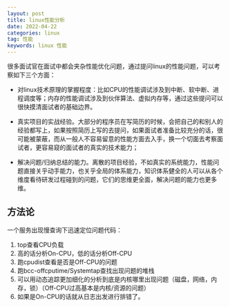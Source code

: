 ```yaml
---
layout: post
title: linux性能分析
date: 2022-04-22
categories: linux
tag: 性能
keywords: linux 性能
---
```


很多面试官在面试中都会夹杂性能优化问题，通过提问linux的性能问题，可以考察如下三个方面：

- 对linux技术原理的掌握程度：比如CPU的性能调试涉及到中断、软中断、进程调度等；内存的性能调试涉及到伙伴算法、虚拟内存等，通过这些提问可以很快摸清面试者的基础边界。

- 真实项目的实战经验。大部分的程序员在写简历的时候，会把自己的和别人的经验都写上，如果按照简历上写的去提问，如果面试者准备比较充分的话，很可能被蒙蔽，而从一般人不容易留意的性能方面去入手，换一个切面去考察面试者，更容易窥的面试者的真实的技术能力；

- 解决问题/归纳总结的能力。离散的项目经验，不如真实的系统能力，性能问题直接关乎动手能力，也关乎全局的体系能力，知识体系健全的人可以从各个维度看待研发过程碰到的问题，它们的思维更全面，解决问题的能力也更多维。

## 方法论

一个服务出现慢查询下迅速定位问题代码：

1. top查看CPU负载
2. 高的话分析On-CPU，低的话分析Off-CPU
3. 跑cpudist查看是否是Off-CPU的问题
4. 跑bcc-offcputime/Systemtap查找出现问题的堆栈
5. 可以用动态追踪更加细化的分析到底是内核哪里出现问题（磁盘，网络，内存，锁）（Off-CPU过高基本是内核/资源的问题）
6. 如果是On-CPU的话就从日志出发进行排错了。
